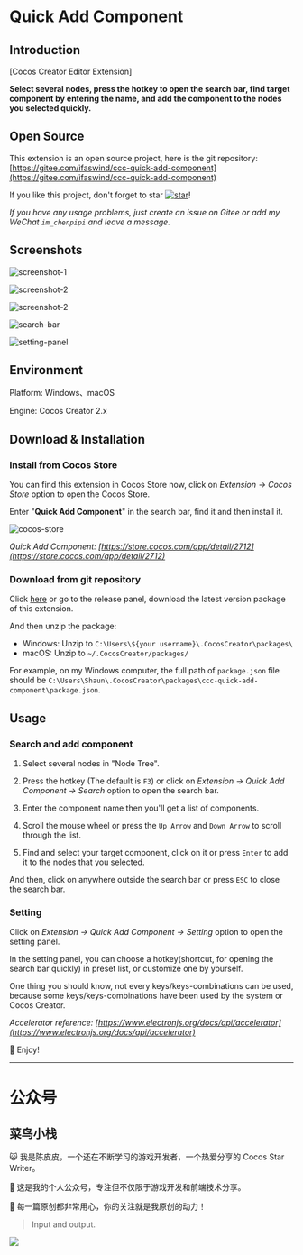 # Quick Add Component

## Introduction

[Cocos Creator Editor Extension]

**Select several nodes, press the hotkey to open the search bar, find target component by entering the name, and add the component to the nodes you selected quickly.**



## Open Source

This extension is an open source project, here is the git repository: [https://gitee.com/ifaswind/ccc-quick-add-component](https://gitee.com/ifaswind/ccc-quick-add-component)

If you like this project, don't forget to star [![star](https://gitee.com/ifaswind/ccc-quick-add-component/badge/star.svg?theme=dark)](https://gitee.com/ifaswind/ccc-quick-add-component/stargazers)!

*If you have any usage problems, just create an issue on Gitee or add my WeChat `im_chenpipi` and leave a message.*



## Screenshots

![screenshot-1](https://gitee.com/ifaswind/image-storage/raw/master/repositories/ccc-quick-add-component/screenshot-1.png)

![screenshot-2](https://gitee.com/ifaswind/image-storage/raw/master/repositories/ccc-quick-add-component/screenshot-2.png)

![screenshot-2](https://gitee.com/ifaswind/image-storage/raw/master/repositories/ccc-quick-add-component/screenshot-3.png)

![search-bar](https://gitee.com/ifaswind/image-storage/raw/master/repositories/ccc-quick-add-component/search-bar.png)

![setting-panel](https://gitee.com/ifaswind/image-storage/raw/master/repositories/ccc-quick-add-component/setting-panel.png)



## Environment

Platform: Windows、macOS

Engine: Cocos Creator 2.x



## Download & Installation

### Install from Cocos Store

You can find this extension in Cocos Store now, click on *Extension -> Cocos Store* option to open the Cocos Store.

Enter "**Quick Add Component**" in the search bar, find it and then install it.

![cocos-store](https://gitee.com/ifaswind/image-storage/raw/master/repositories/ccc-quick-add-component/cocos-store.png)

*Quick Add Component: [https://store.cocos.com/app/detail/2712](https://store.cocos.com/app/detail/2712)*



### Download from git repository

Click [here](https://gitee.com/ifaswind/ccc-quick-add-component/releases) or go to the release panel, download the latest version package of this extension.

And then unzip the package:

- Windows: Unzip to `C:\Users\${your username}\.CocosCreator\packages\`
- macOS: Unzip to `~/.CocosCreator/packages/`

For example, on my Windows computer, the full path of `package.json` file should be `C:\Users\Shaun\.CocosCreator\packages\ccc-quick-add-component\package.json`.



## Usage

### Search and add component

1. Select several nodes in "Node Tree".

2. Press the hotkey (The default is `F3`) or click on *Extension -> Quick Add Component -> Search* option to open the search bar.

3. Enter the component name then you'll get a list of components.

4. Scroll the mouse wheel or press the `Up Arrow` and `Down Arrow` to scroll through the list.

5. Find and select your target component, click on it or press `Enter` to add it to the nodes that you selected.

And then, click on anywhere outside the search bar or press `ESC` to close the search bar.



### Setting

Click on *Extension -> Quick Add Component -> Setting* option to open the setting panel.

In the setting panel, you can choose a hotkey(shortcut, for opening the search bar quickly) in preset list, or customize one by yourself.

One thing you should know, not every keys/keys-combinations can be used, because some keys/keys-combinations have been used by the system or Cocos Creator.

*Accelerator reference: [https://www.electronjs.org/docs/api/accelerator](https://www.electronjs.org/docs/api/accelerator)*

🥳 Enjoy!



---



# 公众号

## 菜鸟小栈

😺 我是陈皮皮，一个还在不断学习的游戏开发者，一个热爱分享的 Cocos Star Writer。

🎨 这是我的个人公众号，专注但不仅限于游戏开发和前端技术分享。

💖 每一篇原创都非常用心，你的关注就是我原创的动力！

> Input and output.

![](https://gitee.com/ifaswind/image-storage/raw/master/weixin/official-account.png)